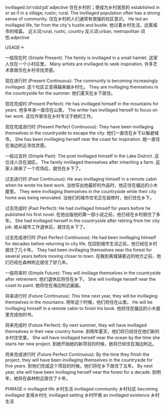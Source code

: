 invillaged:/ɪnˈvɪlɪdʒd/
adjective
住在乡村的；使成为乡村居民的
established in or as if in a village; rustic; rural.
The invillaged population often has a strong sense of community.  住在乡村的人们通常有很强的社区意识。
He led an invillaged life, far from the city's hustle and bustle.  他过着乡村生活，远离城市的喧嚣。
近义词:rural, rustic, country
反义词:urban, metropolitan
词性:adjective


USAGE->

一般现在时 (Simple Present):
The family is invillaged in a small hamlet.  这家人住在一个小村庄里。
Many artists are invillaged to seek inspiration.  许多艺术家居住在乡村寻找灵感。

现在进行时 (Present Continuous):
The community is becoming increasingly invillaged.  这个社区正变得越来越乡村化。
They are invillaging themselves in the countryside for the summer.  他们夏天在乡下居住。

现在完成时 (Present Perfect):
He has invillaged himself in the mountains for years.  他多年来一直住在山里。
The writer has invillaged herself to focus on her work.  这位作家住在乡村专注于她的工作。

现在完成进行时 (Present Perfect Continuous):
They have been invillaging themselves in the countryside to escape the city.  他们一直住在乡下以躲避城市。
She has been invillaging herself near the coast for inspiration. 她一直住在海边附近寻找灵感。

一般过去时 (Simple Past):
The poet invillaged himself in the Lake District.  这位诗人住在湖区。
The family invillaged themselves after inheriting a farm.  这家人继承了一个农场后，就住在乡下了。

过去进行时 (Past Continuous):
He was invillaging himself in a remote cabin when he wrote his best work.  当他写出他最好的作品时，他正住在偏远的小木屋里。
They were invillaging themselves in the countryside while their city home was being renovated.  当他们的城市住宅正在装修时，他们住在乡下。

过去完成时 (Past Perfect):
He had invillaged himself for years before he published his first novel.  在他出版他的第一部小说之前，他已经在乡村居住了多年。
She had invillaged herself in the countryside after retiring from her city job.  她从城市工作退休后，就住在乡下了。

过去完成进行时 (Past Perfect Continuous):
He had been invillaging himself for decades before returning to city life.  在回到城市生活之前，他已经在乡村居住了几十年。
They had been invillaging themselves near the forest for several years before moving closer to town.  在搬到离城镇更近的地方之前，他们已经在森林附近居住了好几年。

一般将来时 (Simple Future):
They will invillage themselves in the countryside after retirement.  他们退休后将住在乡下。
She will invillage herself near the coast to paint.  她将住在海边附近画画。

将来进行时 (Future Continuous):
This time next year, they will be invillaging themselves in the mountains.  明年这个时候，他们将住在山里。
He will be invillaging himself in a remote cabin to finish his book. 他将住在偏远的小木屋里完成他的书。

将来完成时 (Future Perfect):
By next summer, they will have invillaged themselves in their new country home.  到明年夏天，他们将已经住在他们新的乡村住宅里。
She will have invillaged herself near the ocean by the time she starts her new project.  到她开始她的新项目的时候，她将已经住在海边附近。

将来完成进行时 (Future Perfect Continuous):
By the time they finish the project, they will have been invillaging themselves in the countryside for five years.  到他们完成这个项目的时候，他们将在乡下居住了五年。
By next year, she will have been invillaging herself near the forest for a decade. 到明年，她将在森林附近居住了十年。

PHRASE->
invillaged life  乡村生活
invillaged community  乡村社区
becoming invillaged  变得乡村化
invillaged setting  乡村环境
an invillaged existence  乡村生活
